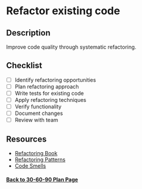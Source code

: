 # Refactor existing code

## Description

Improve code quality through systematic refactoring.

## Checklist

- [ ] Identify refactoring opportunities
- [ ] Plan refactoring approach
- [ ] Write tests for existing code
- [ ] Apply refactoring techniques
- [ ] Verify functionality
- [ ] Document changes
- [ ] Review with team

## Resources

- [Refactoring Book](https://martinfowler.com/books/refactoring.html)
- [Refactoring Patterns](https://refactoring.guru/refactoring)
- [Code Smells](https://refactoring.guru/refactoring/smells)

#### [Back to 30-60-90 Plan Page](../README.md)

